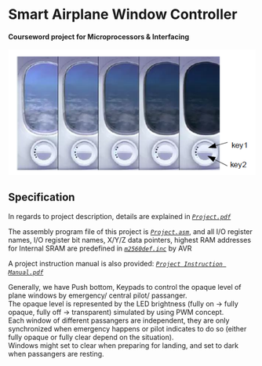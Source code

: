 # Smart Airplane Window Controller
#### Courseword project for Microprocessors & Interfacing
![](https://github.com/melmarsezio/Microprocessors-and-Interfacing/blob/master/Smart%20Airplane%20Window%20Controller/Project.png)
## Specification
In regards to project description, details are explained in [*`Project.pdf`*](https://github.com/melmarsezio/Microprocessors-and-Interfacing/blob/master/Smart%20Airplane%20Window%20Controller/Project.pdf)  

The assembly program file of this project is [*`Project.asm`*](https://github.com/melmarsezio/Microprocessors-and-Interfacing/blob/master/Smart%20Airplane%20Window%20Controller/Project.asm), and all I/O register names, I/O register bit names, X/Y/Z data pointers, highest RAM addresses for Internal SRAM are predefined in [*`m2560def.inc`*](https://github.com/melmarsezio/Microprocessors-and-Interfacing/blob/master/Smart%20Airplane%20Window%20Controller/m2560def.inc) by AVR  

A project instruction manual is also provided: [*`Project Instruction Manual.pdf`*](https://github.com/melmarsezio/Microprocessors-and-Interfacing/blob/master/Smart%20Airplane%20Window%20Controller/Project%20Instruction%20Manual.pdf)  

Generally, we have Push bottom, Keypads to control the opaque level of plane windows by emergency/ central pilot/ passanger.  
The opaque level is represented by the LED brightness (fully on -> fully opaque, fully off -> transparent) simulated by using PWM concept.  
Each window of different passangers are independent, they are only synchronized when emergency happens or pilot indicates to do so (either fully opaque or fully clear depend on the situation).  
Windows might set to clear when preparing for landing, and set to dark when passangers are resting.
